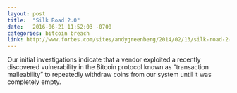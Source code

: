 ```yaml
---
layout: post
title:  "Silk Road 2.0"
date:   2016-06-21 11:52:03 -0700
categories: bitcoin breach
link: http://www.forbes.com/sites/andygreenberg/2014/02/13/silk-road-2-0-hacked-using-bitcoin-bug-all-its-funds-stolen/#78960a6874a5
---
```

Our initial investigations indicate that a vendor exploited a recently discovered vulnerability in the Bitcoin protocol known as “transaction malleability” to repeatedly withdraw coins from our system until it was completely empty.
